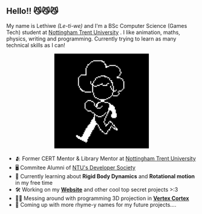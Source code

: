 ## Hello!! 😼😼😼 
My name is Lethiwe *(Le-ti-we)* and I'm a BSc Computer Science (Games Tech) student at [Nottingham Trent University](https://www.ntu.ac.uk/) . I like animation, maths, physics, writing and programming.
Currently trying to learn as many technical skills as I can!

<p align="center">
  <img src="TetiRun.gif" alt="animated" width="250" height="250" />
</p>

- 🫂 Former CERT Mentor & Library Mentor at [Nottingham Trent University](https://www.ntu.ac.uk/)
- 🖥️ Commitee Alumni of [NTU's Developer Society](https://github.com/NTUDevSoc)
-  🔭 Currently learning about **Rigid Body Dynamics** and **Rotational motion** in my free time
- 🛠️ Working on my **[Website](https://lethiwe-mwendwa.github.io)** and other cool top secret projects >:3
- 🧑‍🔬 Messing around with programming 3D projection in **[Vertex Cortex](https://github.com/lethiwe-mwendwa/Vertex_Cortex)**
- 📝 Coming up with more rhyme-y names for my future projects....
